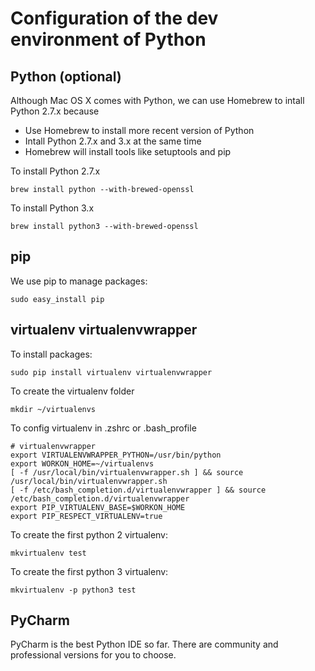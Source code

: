 # Configuration of the dev environment of Python

## Python (optional)
Although Mac OS X comes with Python, we can use Homebrew to intall Python 2.7.x because

* Use Homebrew to install more recent version of Python
* Intall Python 2.7.x and 3.x at the same time
* Homebrew will install tools like setuptools and pip

To install Python 2.7.x

    brew install python --with-brewed-openssl

To install Python 3.x

    brew install python3 --with-brewed-openssl

## pip

We use pip to manage packages:

    sudo easy_install pip

## virtualenv virtualenvwrapper

To install packages: 

    sudo pip install virtualenv virtualenvwrapper

To create the virtualenv folder

    mkdir ~/virtualenvs

To config virtualenv in .zshrc or .bash_profile

    # virtualenvwrapper
    export VIRTUALENVWRAPPER_PYTHON=/usr/bin/python
    export WORKON_HOME=~/virtualenvs
    [ -f /usr/local/bin/virtualenvwrapper.sh ] && source /usr/local/bin/virtualenvwrapper.sh
    [ -f /etc/bash_completion.d/virtualenvwrapper ] && source /etc/bash_completion.d/virtualenvwrapper
    export PIP_VIRTUALENV_BASE=$WORKON_HOME
    export PIP_RESPECT_VIRTUALENV=true


To create the first python 2 virtualenv:

    mkvirtualenv test

To create the first python 3 virtualenv:

    mkvirtualenv -p python3 test

## PyCharm

PyCharm is the best Python IDE so far. There are community and professional versions for you to choose.

